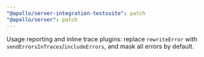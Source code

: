 ```yaml
---
"@apollo/server-integration-testsuite": patch
"@apollo/server": patch
---
```


Usage reporting and inline trace plugins: replace `rewriteError` with `sendErrorsInTraces`/`includeErrors`, and mask all errors by default.
